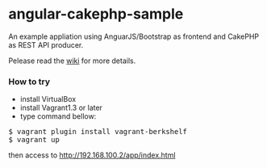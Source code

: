 angular-cakephp-sample
======================

An example appliation using AnguarJS/Bootstrap as frontend and CakePHP as REST API producer.

Pelease read the [wiki](https://github.com/hantsy/angularjs-cakephp-sample/wiki) for more details.


### How to try

* install VirtualBox
* install Vagrant1.3 or later
* type command bellow:

<pre>
$ vagrant plugin install vagrant-berkshelf
$ vagrant up
</pre>

then access to http://192.168.100.2/app/index.html
